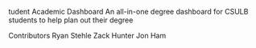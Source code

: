 tudent Academic Dashboard
An all-in-one degree dashboard for CSULB students to help plan out their degree

Contributors
Ryan Stehle
Zack Hunter
Jon Ham
